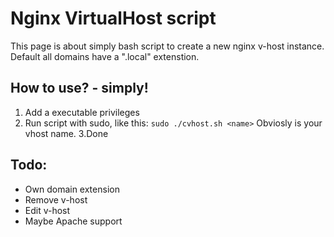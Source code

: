 # Nginx VirtualHost script
This page is about simply bash script to create a new nginx v-host instance.
Default all domains have a ".local" extenstion.

## How to use? - simply!
1. Add a executable privileges
2. Run script with sudo, like this:
`sudo ./cvhost.sh <name>`
Obviosly <name> is your vhost name.
3.Done

## Todo:
- Own domain extension
- Remove v-host
- Edit v-host
- Maybe Apache support
